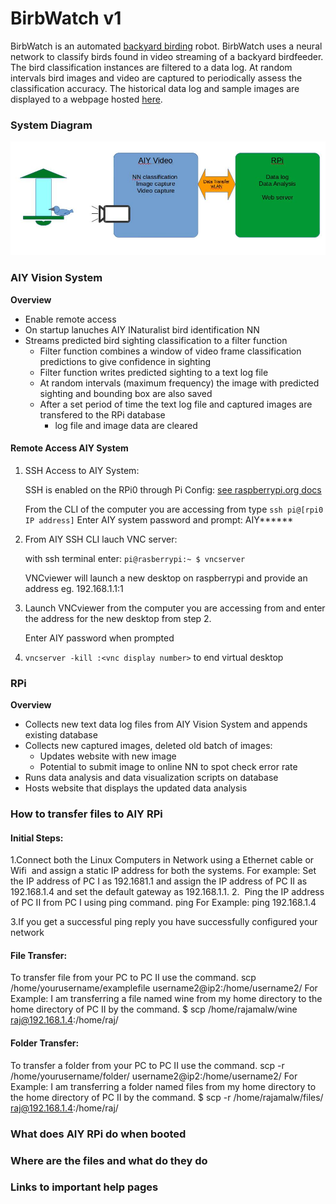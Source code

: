 # BirbWatch v1

BirbWatch is an automated [backyard birding](https://en.wikipedia.org/wiki/Birdwatching) robot.  BirbWatch uses a
neural network to classify birds found in video streaming of a backyard birdfeeder.  The bird classification 
instances are filtered to a data log.  At random intervals bird images and video are captured to periodically
assess the classification accuracy.  The historical data log and sample images are displayed to a webpage hosted 
[here](TODO).

### System Diagram

![](collateral/system_diagram.jpeg)

###

### AIY Vision System

__Overview__
 - Enable remote access
 - On startup lanuches AIY INaturalist bird identification NN
 - Streams predicted bird sighting classification to a filter function
    - Filter function combines a window of video frame classification predictions to give confidence in sighting
    - Filter function writes predicted sighting to a text log file
    - At random intervals (maximum frequency) the image with predicted sighting and bounding box are also saved
    - After a set period of time the text log file and captured images are transfered to the RPi database 
        - log file and image data are cleared
        
#### Remote Access AIY System

 1. SSH Access to AIY System:
 
    SSH is enabled on the RPi0 through Pi Config:
     [see raspberrypi.org docs](https://www.raspberrypi.org/documentation/remote-access/ssh/)
        
    From the CLI of the computer you are accessing from type `ssh pi@[rpi0 IP address]`
    Enter AIY system password and prompt: AIY******
    
 2. From AIY SSH CLI lauch VNC server:
 
    with ssh terminal enter: `pi@rasberrypi:~ $ vncserver`
    
    VNCviewer will launch a new desktop on raspberrypi and provide an address eg. 192.168.1.1:1
    
 3. Launch VNCviewer from the computer you are accessing from and enter the address for the new desktop from step 2.
    
    Enter AIY password when prompted
    
 4. `vncserver -kill :<vnc display number>` to end virtual desktop
    
    
#### 
    
 
    
        
### RPi

__Overview__
 - Collects new text data log files from AIY Vision System and appends existing database
 - Collects new captured images, deleted old batch of images:
    - Updates website with new image
    - Potential to submit image to online NN to spot check error rate
 - Runs data analysis and data visualization scripts on database
 - Hosts website that displays the updated data analysis 
  


### How to transfer files to AIY RPi

#### Initial Steps:
1.Connect both the Linux Computers in Network using a Ethernet cable or Wifi  and assign a static IP address for both the systems.
For example: Set the IP address of PC I as 192.1681.1 and assign the IP address of PC II as 192.168.1.4 and set the default gateway as 192.168.1.1.
2.  Ping the IP address of PC II from PC I using ping command.
ping
For Example:
ping 192.168.1.4


3.If you get a successful ping reply you have successfully configured your network
#### File Transfer:
To transfer file from your PC to PC II use the command.
scp /home/yourusername/examplefile username2@ip2:/home/username2/
For Example:
I am transferring a file named wine from my home directory to the home directory of PC II by the command.
$ scp /home/rajamalw/wine raj@192.168.1.4:/home/raj/

#### Folder Transfer:
To transfer a folder from your PC to PC II use the command.
scp -r /home/yourusername/folder/ username2@ip2:/home/username2/
For Example:
I am transferring a folder named files from my home directory to the home directory of PC II by the command.
$ scp -r /home/rajamalw/files/ raj@192.168.1.4:/home/raj/



### What does AIY RPi do when booted





### Where are the files and what do they do





### Links to important help pages



